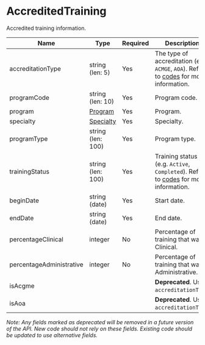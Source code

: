 # AccreditedTraining

Accredited training information.

| Name | Type | Required | Description |
| - | - | - | - |
| accreditationType | string (len: 5) | Yes | The type of accreditation (e.g. `ACMGE`, `AOA`). Refer to [codes](https://github.com/fsmb/api-docs/tree/master/docs/codes) for more information. |
| programCode | string (len: 10) | Yes | Program code. |
| program | [Program](program.md) | Yes | Program. |
| specialty | [Specialty](specialty.md) | Yes | Specialty. |
| programType | string (len: 100) | Yes | Program type. |
| trainingStatus | string (len: 100) | Yes | Training status (e.g. `Active`, `Completed`). Refer to [codes](https://github.com/fsmb/api-docs/tree/master/docs/codes) for more information. |
| beginDate | string (date) | Yes | Start date. |
| endDate | string (date) | Yes | End date. |
| percentageClinical | integer | No | Percentage of training that was Clinical. |
| percentageAdministrative | integer | No | Percentage of training that was Administrative. |
| isAcgme | | | **Deprecated**. Use `accreditationType`. |
| isAoa | | | **Deprecated**. Use `accreditationType`. |

*Note: Any fields marked as deprecated will be removed in a future version of the API. New code should not rely on these fields. Existing code should be updated to use alternative fields.*
